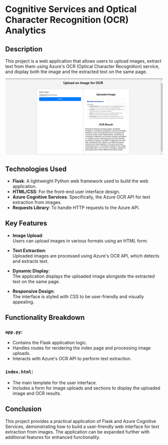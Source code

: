 # Cognitive Services and Optical Character Recognition (OCR) Analytics

## Description
This project is a web application that allows users to upload images, extract text from them using Azure's OCR (Optical Character Recognition) service, and display both the image and the extracted text on the same page.

![OCR Example](images/Screenshot%202024-10-21%20001715.png)

## Technologies Used
- **Flask**: A lightweight Python web framework used to build the web application.
- **HTML/CSS**: For the front-end user interface design.
- **Azure Cognitive Services**: Specifically, the Azure OCR API for text extraction from images.
- **Requests Library**: To handle HTTP requests to the Azure API.


## Key Features
- **Image Upload**:  
  Users can upload images in various formats using an HTML form.

- **Text Extraction**:  
  Uploaded images are processed using Azure's OCR API, which detects and extracts text.

- **Dynamic Display**:  
  The application displays the uploaded image alongside the extracted text on the same page.

- **Responsive Design**:  
  The interface is styled with CSS to be user-friendly and visually appealing.

## Functionality Breakdown
### `app.py`:
- Contains the Flask application logic.
- Handles routes for rendering the index page and processing image uploads.
- Interacts with Azure's OCR API to perform text extraction.

### `index.html`:
- The main template for the user interface.
- Includes a form for image uploads and sections to display the uploaded image and OCR results.


## Conclusion
This project provides a practical application of Flask and Azure Cognitive Services, demonstrating how to build a user-friendly web interface for text extraction from images. The application can be expanded further with additional features for enhanced functionality.

